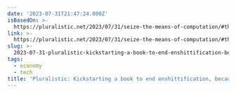 ```yaml
---
date: '2023-07-31T21:47:24.000Z'
isBasedOn: >-
  https://pluralistic.net/2023/07/31/seize-the-means-of-computation/#the-internet-con
link: >-
  https://pluralistic.net/2023/07/31/seize-the-means-of-computation/#the-internet-con
slug: >-
  2023-07-31-pluralistic-kickstarting-a-book-to-end-enshittification-because-amazon-wi
tags:
  - economy
  - tech
title: 'Pluralistic: Kickstarting a book to end enshittification, because Amazon wi'
---
```


